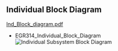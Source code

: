 ## Individual Block Diagram

[Ind_Block_diagram.pdf](https://github.com/user-attachments/files/19151540/Ind_Block_diagram.pdf)


* EGR314_Individual_Block_Diagram   
![Individual Subsystem Block Diagram](https://github.com/user-attachments/assets/152b8c9d-c54a-4f40-a26b-cf2c2a389cf4)

